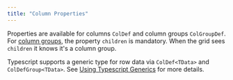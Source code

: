 ```yaml
---
title: "Column Properties"
---
```


Properties are available for columns `ColDef` and column groups `ColGroupDef`. For [column groups](#reference-columnGroups), the property `children` is mandatory. When the grid sees `children` it knows it's a column group.

Typescript supports a generic type for row data via `ColDef<TData>` and `ColDefGroup<TData>`. See [Using Typescript Generics](/typescript-generics) for more details.

<api-documentation source='properties.json'></api-documentation>
